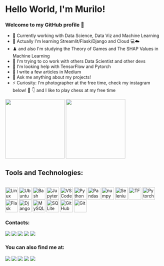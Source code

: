 # Hello World, I'm Murilo! 
### Welcome to my GitHub profile 👋
- 🔭 Currently working with Data Science, Data Viz and Machine Learning
- 🌱 Actually I'm learning Streamlit/Flask/Django and Cloud :computer::cloud:
- :chess_pawn: and also I'm studying the Theory of Games and The SHAP Values in Machine Learning
- 👯 I'm trying to co work with others Data Scientist and other devs
- 🤔 I'm  looking help with TensorFlow and Pytorch
- 📝 I write a few articles in Medium 
- 💬 Ask me anything about my projects!
- ⚡ Curiosity: I'm photographer at the free time, check my instagram below! :camera_flash: :point_down: and I like to play chess at my free time


<div>
    <img height="190em" src="https://github-readme-stats.vercel.app/api?username=MEziliano&show_icons=true&theme=prussian"/>
    <img height="190em" src="https://github-readme-stats.vercel.app/api/top-langs/?username=MEziliano&layout=compact&theme=prussian"/>

<!--    #🎧 Spotify Playing
[<img src="https://spotify-now-playing-lohhans.vercel.app/api/spotify" alt="murilosez Spotify Playing" width="350" />](https://open.spotify.com/user/murilosez)
    </div> -->
</div>


## Tools and Technologies: 
<div style="display: inline_block"><br>
   <img align="center" alt="Linux" height"50" width="40" src="https://cdn.jsdelivr.net/gh/devicons/devicon/icons/linux/linux-original.svg" />
   <img align="center" alt="Ubuntu" height"50" width="40" src="https://cdn.jsdelivr.net/gh/devicons/devicon/icons/ubuntu/ubuntu-plain-wordmark.svg"/>
   <img align="center" alt="Bash" height"50" width="40" src="https://cdn.jsdelivr.net/gh/devicons/devicon/icons/bash/bash-original.svg" />
    <img align ="center" alt = "Jupyter" height"40" width="40" src="https://cdn.jsdelivr.net/gh/devicons/devicon/icons/jupyter/jupyter-original-wordmark.svg"/>
    <img align ="center" alt = "VSCode" height"40" width="40"  src="https://cdn.jsdelivr.net/gh/devicons/devicon/icons/vscode/vscode-original.svg" />
    <img align ="center" alt = "Python" height"50" width="40"  src="https://cdn.jsdelivr.net/gh/devicons/devicon/icons/python/python-original.svg" /> 
    <img align ="center" alt = "Pandas" height"40" width="40"  src="https://cdn.jsdelivr.net/gh/devicons/devicon/icons/pandas/pandas-original-wordmark.svg" />
    <img align ="center" alt = "numpy" height"40" width="40"   src="https://cdn.jsdelivr.net/gh/devicons/devicon/icons/numpy/numpy-original.svg"/>
    <img align ="center" alt = "Selenium" height"40" width="40"   src="https://cdn.jsdelivr.net/gh/devicons/devicon/icons/selenium/selenium-original.svg" />
    <img align ="center" alt = "TF" height"40" width="40"      src="https://cdn.jsdelivr.net/gh/devicons/devicon/icons/tensorflow/tensorflow-original.svg" />
    <img align ="center" alt = "Pytorch" height"40" width="40" src="https://cdn.jsdelivr.net/gh/devicons/devicon/icons/pytorch/pytorch-original.svg" />  
    <img align ="center" alt = "Flask" height"40" width="40"   src="https://cdn.jsdelivr.net/gh/devicons/devicon/icons/flask/flask-original.svg"/>
    <img align ="center" alt = "Django" height"40" width="40"  src="https://cdn.jsdelivr.net/gh/devicons/devicon/icons/django/django-plain.svg" />
    <img align ="center" alt = "MySQL" height"40" width="40"   src="https://cdn.jsdelivr.net/gh/devicons/devicon/icons/mysql/mysql-original-wordmark.svg"/>
        <img align ="center" alt = "SQLite" height"40" width="40" src="https://cdn.jsdelivr.net/gh/devicons/devicon/icons/sqlite/sqlite-original-wordmark.svg"/>
    <img align ="center" alt = "GitHub" height"40" width="40"  src="https://cdn.jsdelivr.net/gh/devicons/devicon/icons/github/github-original.svg" />
    <img align ="center" alt = "Git" height"40" width="40"     src="https://cdn.jsdelivr.net/gh/devicons/devicon/icons/git/git-original.svg" />
    
   

      
     
</div>
<!--


      <img align ="center" alt = "Trello" height"40" width="40"    src="https://cdn.jsdelivr.net/gh/devicons/devicon/icons/trello/trello-plain.svg" />
      <img align ="center" alt = "Jira" height"40" width="40"    src="https://cdn.jsdelivr.net/gh/devicons/devicon/icons/jira/jira-original-wordmark.svg"/>
      <img align ="center" alt = "HTML" height"40" width="40"    src="https://cdn.jsdelivr.net/gh/devicons/devicon/icons/html5/html5-original-wordmark.svg"/>    
    <img align ="center" alt = "CSS" height"40" width="40"     src="https://cdn.jsdelivr.net/gh/devicons/devicon/icons/css3/css3-original-wordmark.svg"/>
### Working with:
<div style="display: inline_block"><br>
    <img src="https://img.shields.io/badge/Jira-0052CC?style=for-the-badge&logo=Jira&logoColor=white">
    <img src ="https://img.shields.io/badge/Trello-0052CC?style=for-the-badge&logo=trello&logoColor=white">
</div> -->



<div>
    <h3> Contacts:</h3>

<div>
<a href="https://www.linkedin.com/in/murilo-e-5a516ab2/" target="_blank"><img src="https://img.shields.io/badge/-LinkedIn-%230077B5?style=for-the-badge&logo=linkedin&logoColor=white" target="_blank"></a> 
<a href="https://t.me/MuriloSEz" target="_blank"><img src="https://img.shields.io/badge/Telegram-2CA5E0?style=for-the-badge&logo=telegram&logoColor=white" target="_blank"></a>
<a href="https://medium.com/@murilosez06" target="_blank"><img src="https://img.shields.io/badge/Medium-12100E?style=for-the-badge&logo=medium&logoColor=white" target="_blank"></a>
<a href = "mailto:contato@murilosez06@gmail.com"><img src="https://img.shields.io/badge/Gmail-D14836?style=for-the-badge&logo=gmail&logoColor=white" target="_blank"></a>
<a href ="https://www.instagram.com/by_ezln/"><img src="https://img.shields.io/badge/Instagram-E4405F?style=for-the-badge&logo=instagram&logoColor=white" target="_blank"></a> 
</div> 
<div>
<h3> You can also find me at: </h3>
<a href="https://www.kaggle.com/muriloeziliano"><img align="center" src="https://img.shields.io/badge/Kaggle-20BEFF?style=for-the-badge&logo=Kaggle&logoColor=white"></a>
<a href="https://www.hackerrank.com/murilosez06"><img align="center" src="https://img.shields.io/badge/-Hackerrank-2EC866?style=for-the-badge&logo=HackerRank&logoColor=white" taget="_blank"></a>
<a href ="https://open.spotify.com/user/murilosez"><img align="center" src="https://img.shields.io/badge/Spotify-1ED760?&style=for-the-badge&logo=spotify&logoColor=white" target="_blank"></a>
<a href="https://www.codewars.com/users/MEziliano"><img align="center" src="https://img.shields.io/badge/Codewars-B1361E?style=for-the-badge&logo=Codewars&logoColor=white" target="_blank"></a>
<a href="https://discord.com/channels/MuriloEziliano#7080"><img align="center" src="https://img.shields.io/badge/Discord-7289DA?style=for-the-badge&logo=discord&logoColor=white"></a>
    </div>
    </div>
<!-- <a href="https://img.shields.io/badge/Slack-4A154B?style=for-the-badge&logo=slack&logoColor=white"><img align="center" src=""></a> 





